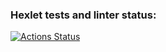 ### Hexlet tests and linter status:
[![Actions Status](https://github.com/antonlipilin/frontend-project-lvl2/workflows/hexlet-check/badge.svg)](https://github.com/antonlipilin/frontend-project-lvl2/actions)